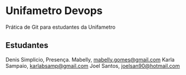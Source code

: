 # Unifametro Devops

Prática de Git para estudantes da Unifametro


## Estudantes
Denis Simplicio, Presença.
Mabelly, mabelly.gomes@gmail.com
Karla Sampaio, karlabsamp@gmail.com
Joel Santos, joelsan90@hotmail.com
